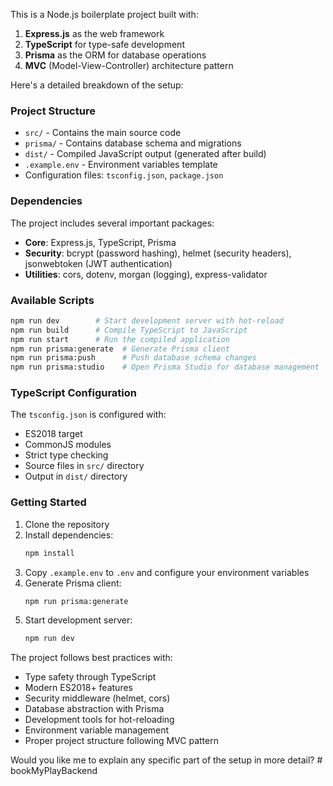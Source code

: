 This is a Node.js boilerplate project built with:

1. **Express.js** as the web framework
2. **TypeScript** for type-safe development
3. **Prisma** as the ORM for database operations
4. **MVC** (Model-View-Controller) architecture pattern

Here's a detailed breakdown of the setup:

### Project Structure

- `src/` - Contains the main source code
- `prisma/` - Contains database schema and migrations
- `dist/` - Compiled JavaScript output (generated after build)
- `.example.env` - Environment variables template
- Configuration files: `tsconfig.json`, `package.json`

### Dependencies

The project includes several important packages:

- **Core**: Express.js, TypeScript, Prisma
- **Security**: bcrypt (password hashing), helmet (security headers), jsonwebtoken (JWT authentication)
- **Utilities**: cors, dotenv, morgan (logging), express-validator

### Available Scripts

```bash
npm run dev        # Start development server with hot-reload
npm run build      # Compile TypeScript to JavaScript
npm run start      # Run the compiled application
npm run prisma:generate  # Generate Prisma client
npm run prisma:push      # Push database schema changes
npm run prisma:studio    # Open Prisma Studio for database management
```

### TypeScript Configuration

The `tsconfig.json` is configured with:

- ES2018 target
- CommonJS modules
- Strict type checking
- Source files in `src/` directory
- Output in `dist/` directory

### Getting Started

1. Clone the repository
2. Install dependencies:
   ```bash
   npm install
   ```
3. Copy `.example.env` to `.env` and configure your environment variables
4. Generate Prisma client:
   ```bash
   npm run prisma:generate
   ```
5. Start development server:
   ```bash
   npm run dev
   ```

The project follows best practices with:

- Type safety through TypeScript
- Modern ES2018+ features
- Security middleware (helmet, cors)
- Database abstraction with Prisma
- Development tools for hot-reloading
- Environment variable management
- Proper project structure following MVC pattern

Would you like me to explain any specific part of the setup in more detail?
#   b o o k M y P l a y B a c k e n d 
 
 
